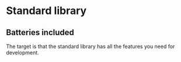 # Standard library

## Batteries included

The target is that the standard library has all the features you need for development.


## 